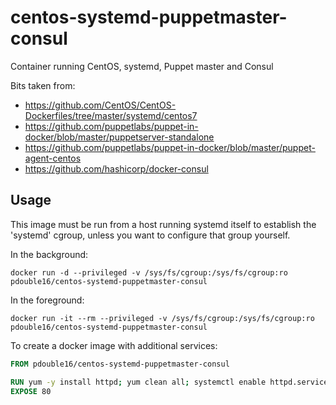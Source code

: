 # centos-systemd-puppetmaster-consul
Container running CentOS, systemd, Puppet master and Consul

Bits taken from:
* https://github.com/CentOS/CentOS-Dockerfiles/tree/master/systemd/centos7
* https://github.com/puppetlabs/puppet-in-docker/blob/master/puppetserver-standalone
* https://github.com/puppetlabs/puppet-in-docker/blob/master/puppet-agent-centos
* https://github.com/hashicorp/docker-consul

## Usage

This image must be run from a host running systemd itself to establish the 'systemd' cgroup, unless you want to configure that group yourself.

In the background:
```
docker run -d --privileged -v /sys/fs/cgroup:/sys/fs/cgroup:ro pdouble16/centos-systemd-puppetmaster-consul
```

In the foreground:
```
docker run -it --rm --privileged -v /sys/fs/cgroup:/sys/fs/cgroup:ro pdouble16/centos-systemd-puppetmaster-consul
```

To create a docker image with additional services:
```Dockerfile
FROM pdouble16/centos-systemd-puppetmaster-consul

RUN yum -y install httpd; yum clean all; systemctl enable httpd.service
EXPOSE 80

```

